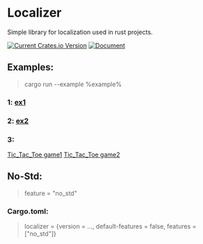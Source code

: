# Localizer
Simple library for localization used in rust projects.

[![Current Crates.io Version](https://img.shields.io/crates/v/localizer.svg)](https://crates.io/crates/localizer)
[![Document](https://img.shields.io/badge/doc-localizer-green.svg)](https://docs.rs/localizer)
## Examples:
> cargo run --example %example%
### 1: [ex1](https://github.com/PSL9902/localizer/blob/master/examples/ex1.rs)
### 2: [ex2](https://github.com/PSL9902/localizer/blob/master/examples/ex2.rs)
### 3:
[Tic_Tac_Toe game1](https://github.com/PSL9902/localizer/blob/master/examples/tic-tac-toe.rs)
[Tic_Tac_Toe game2](https://github.com/PSL9902/rust_Tic_Tac_Toe/tree/master)
## No-Std:
> feature = "no_std"

### Cargo.toml:
> localizer = {version = ..., default-features = false, features = ["no_std"]}
